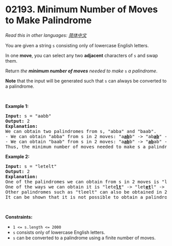 # 02193. Minimum Number of Moves to Make Palindrome

  _Read this in other languages:_
    [_简体中文_](README.zh-CN.md)

<p>You are given a string <code>s</code> consisting only of lowercase English letters.</p>

<p>In one <strong>move</strong>, you can select any two <strong>adjacent</strong> characters of <code>s</code> and swap them.</p>

<p>Return <em>the <strong>minimum number of moves</strong> needed to make</em> <code>s</code> <em>a palindrome</em>.</p>

<p><strong>Note</strong> that the input will be generated such that <code>s</code> can always be converted to a palindrome.</p>

<p>&nbsp;</p>
<p><strong>Example 1:</strong></p>

<pre>
<strong>Input:</strong> s = &quot;aabb&quot;
<strong>Output:</strong> 2
<strong>Explanation:</strong>
We can obtain two palindromes from s, &quot;abba&quot; and &quot;baab&quot;. 
- We can obtain &quot;abba&quot; from s in 2 moves: &quot;a<u><strong>ab</strong></u>b&quot; -&gt; &quot;ab<u><strong>ab</strong></u>&quot; -&gt; &quot;abba&quot;.
- We can obtain &quot;baab&quot; from s in 2 moves: &quot;a<u><strong>ab</strong></u>b&quot; -&gt; &quot;<u><strong>ab</strong></u>ab&quot; -&gt; &quot;baab&quot;.
Thus, the minimum number of moves needed to make s a palindrome is 2.
</pre>

<p><strong>Example 2:</strong></p>

<pre>
<strong>Input:</strong> s = &quot;letelt&quot;
<strong>Output:</strong> 2
<strong>Explanation:</strong>
One of the palindromes we can obtain from s in 2 moves is &quot;lettel&quot;.
One of the ways we can obtain it is &quot;lete<u><strong>lt</strong></u>&quot; -&gt; &quot;let<u><strong>et</strong></u>l&quot; -&gt; &quot;lettel&quot;.
Other palindromes such as &quot;tleelt&quot; can also be obtained in 2 moves.
It can be shown that it is not possible to obtain a palindrome in less than 2 moves.
</pre>

<p>&nbsp;</p>
<p><strong>Constraints:</strong></p>

<ul>
	<li><code>1 &lt;= s.length &lt;= 2000</code></li>
	<li><code>s</code> consists only of lowercase English letters.</li>
	<li><code>s</code> can be converted to a palindrome using a finite number of moves.</li>
</ul>
